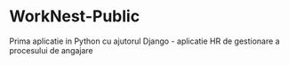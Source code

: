 # WorkNest-Public
Prima aplicatie in Python cu ajutorul Django - aplicatie HR de gestionare a procesului de angajare
